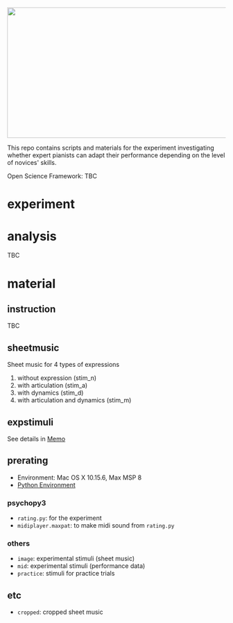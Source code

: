 # 
<p align="center">
  <img width="1024" height="300" src="https://media.giphy.com/media/abGjeRq4sQO6A/giphy.gif">
</p>

This repo contains scripts and materials for the experiment investigating whether expert pianists can adapt their performance depending on the level of novices' skills.

Open Science Framework: TBC

# experiment

# analysis
TBC
# material
## instruction
TBC

## sheetmusic
Sheet music for 4 types of expressions
1. without expression (stim_n)
2. with articulation (stim_a)
3. with dynamics (stim_d)
4. with articulation and dynamics (stim_m)

## expstimuli
See details in [Memo](https://github.com/atsukotominaga/adaptation-v1.0/tree/master/material/expstimuli)

## prerating
- Environment: Mac OS X 10.15.6, Max MSP 8
- [Python Environment](https://gist.github.com/atsukotominaga/3414c38eb5add5110d39c4f74723743c)

### psychopy3
- `rating.py`: for the experiment
- `midiplayer.maxpat`: to make midi sound from `rating.py`

### others
- `image`: experimental stimuli (sheet music)
- `mid`: experimental stimuli (performance data)
- `practice`: stimuli for practice trials

## etc
- `cropped`: cropped sheet music
